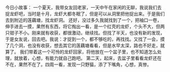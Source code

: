 今日小故事：
一个夏天，我带女友回老家，一天中午在家闲的无聊，我说我们去捉龙虾吧，当时是十月，龙虾大都冬眠了，但是可以从洞里把他捉出来。于是我们去到附近的莲藕塘，找龙虾洞。
还好，没过多久我就找到了一个，把袖口一卷，伸手进去一摸，果然有东西，将它掏出一看，是一个红壳的龙虾，个头不大，但两只钳子不小。刚来就有收获，都很激动，继续找。但找了半天，也没有新的发现，于是女友说，回去吧。我说：才捉到一个，都不够吃的，再找找。又找了一会，摸了几个洞，也没有收获，想去其它的莲藕塘看看，但是水早太深，路也不好走，就算了。
我们带着这一个可怜的龙虾回家，将他放在一个盆子里，也不知道怎么处理，就放着，心想，有能力就自己跑吧。
第二天，起床，去盆子里看看龙虾还在不在，果然不在了。四周一看，发现一只野猫，添了下嘴角，心想，真惨。